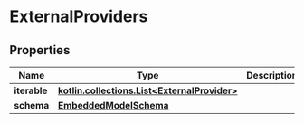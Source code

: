 
# ExternalProviders

## Properties
Name | Type | Description | Notes
------------ | ------------- | ------------- | -------------
**iterable** | [**kotlin.collections.List&lt;ExternalProvider&gt;**](ExternalProvider) |  | 
**schema** | [**EmbeddedModelSchema**](EmbeddedModelSchema) |  |  [optional]



